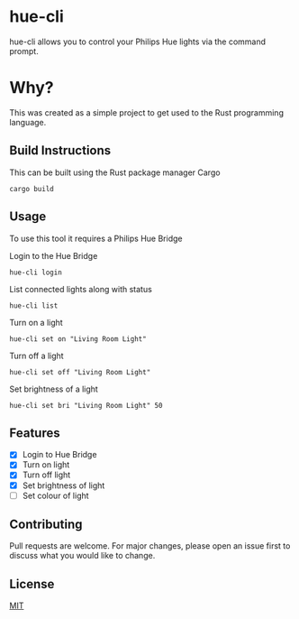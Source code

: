# hue-cli

hue-cli allows you to control your Philips Hue lights via the command prompt.

# Why?

This was created as a simple project to get used to the Rust programming language.

## Build Instructions

This can be built using the Rust package manager Cargo

```console
cargo build
```

## Usage

To use this tool it requires a Philips Hue Bridge

Login to the Hue Bridge
```console
hue-cli login
```

List connected lights along with status 
```console
hue-cli list
```

Turn on a light 
```console
hue-cli set on "Living Room Light"
```

Turn off a light 
```console
hue-cli set off "Living Room Light"
```

Set brightness of a light
```console
hue-cli set bri "Living Room Light" 50
```

## Features
- [x] Login to Hue Bridge
- [x] Turn on light
- [x] Turn off light
- [x] Set brightness of light
- [ ] Set colour of light

## Contributing
Pull requests are welcome. For major changes, please open an issue first to discuss what you would like to change.

## License
[MIT](https://github.com/JamesStallworthy/hue-cli/blob/master/Licence.md)
